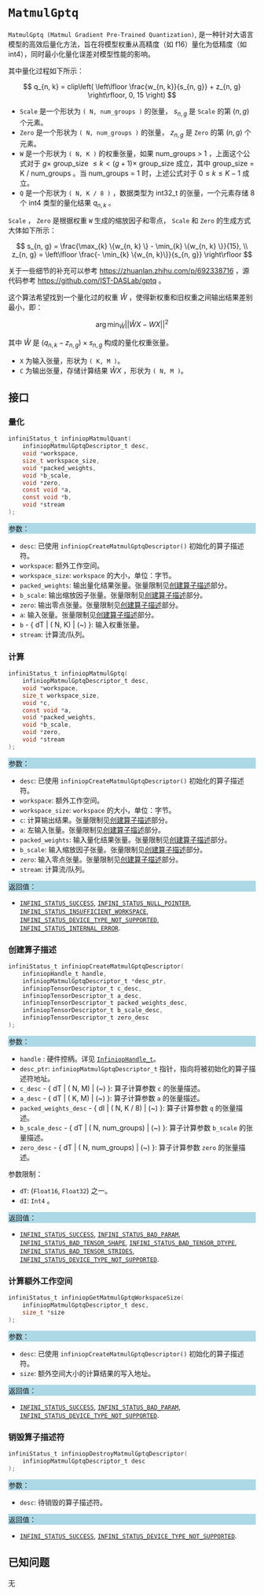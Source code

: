 
# `MatmulGptq`

`MatmulGptq (Matmul Gradient Pre-Trained Quantization)`, 是一种针对大语言模型的高效后量化方法，旨在将模型权重从高精度（如 f16）量化为低精度（如 int4），同时最小化量化误差对模型性能的影响。

其中量化过程如下所示：

  $$
  q_{n, k} = clip\left( \left\lfloor \frac{w_{n, k}}{s_{n, g}} + z_{n, g} \right\rfloor, 0, 15 \right)
  $$

- `Scale` 是一个形状为 `( N, num_groups )` 的张量， $s_{n, g}$ 是 `Scale` 的第 $(n, g)$ 个元素。 
- `Zero` 是一个形状为 `( N, num_groups )` 的张量， $z_{n, g}$ 是 `Zero` 的第 $(n, g)$ 个元素。
- `W` 是一个形状为 `( N, K )` 的权重张量，如果 num_groups > 1 ，上面这个公式对于 $g \times$ group_size $\leq k < (g + 1) \times$ group_size 成立，其中 group_size = K / num_groups 。当 num_groups = 1 时，上述公式对于 $0 \leq k \leq K - 1$ 成立。
- `Q` 是一个形状为 `( N, K / 8 )` ，数据类型为 int32_t 的张量，一个元素存储 8 个 int4 类型的量化结果 $q_{n, k}$ 。


`Scale` ， `Zero` 是根据权重 `W` 生成的缩放因子和零点， `Scale` 和 `Zero` 的生成方式大体如下所示：         

  $$
  s_{n, g} = \frac{\max_{k} \{w_{n, k} \} - \min_{k} \{w_{n, k} \}}{15}, \\
  z_{n, g} = \left\lfloor \frac{- \min_{k} \{w_{n, k}\}}{s_{n, g}}  \right\rfloor
  $$

关于一些细节的补充可以参考 https://zhuanlan.zhihu.com/p/692338716 ，源代码参考 https://github.com/IST-DASLab/gptq 。

这个算法希望找到一个量化过的权重 $\hat{W}$ ，使得新权重和旧权重之间输出结果差别最小，即：

  $$
  \arg \min_{\hat{W}} || \hat{W}X - WX||^2
  $$

其中 $\hat{W}$ 是 $(q_{n,k} - z_{n,g}) \times s_{n,g}$ 构成的量化权重张量。

- `X` 为输入张量，形状为 `( K, M )`。
- `C` 为输出张量，存储计算结果 $\hat{W}X$ ，形状为 `( N, M )`。

## 接口

### 量化

```c
infiniStatus_t infiniopMatmulQuant(
    infiniopMatmulGptqDescriptor_t desc,
    void *workspace,
    size_t workspace_size,
    void *packed_weights,
    void *b_scale,
    void *zero,
    const void *a,
    const void *b,
    void *stream
);
```

<div style="background-color: lightblue; padding: 1px;"> 参数： </div>

- `desc`:
  已使用 `infiniopCreateMatmulGptqDescriptor()` 初始化的算子描述符。
- `workspace`:
  额外工作空间。
- `workspace_size`:
  `workspace` 的大小，单位：字节。
- `packed_weights`:
  输出量化结果张量。张量限制见[创建算子描述](#创建算子描述)部分。
- `b_scale`:
  输出缩放因子张量。张量限制见[创建算子描述](#创建算子描述)部分。
- `zero`:
  输出零点张量。张量限制见[创建算子描述](#创建算子描述)部分。
- `a`:
  输入张量。张量限制见[创建算子描述](#创建算子描述)部分。
- `b` - { dT | ( N, K) | (~) }:
  输入权重张量。
- `stream`:
  计算流/队列。

### 计算

```c
infiniStatus_t infiniopMatmulGptq(
    infiniopMatmulGptqDescriptor_t desc,
    void *workspace,
    size_t workspace_size,
    void *c,
    const void *a,
    void *packed_weights,
    void *b_scale,
    void *zero,
    void *stream
);
```

<div style="background-color: lightblue; padding: 1px;"> 参数： </div>

- `desc`:
  已使用 `infiniopCreateMatmulGptqDescriptor()` 初始化的算子描述符。
- `workspace`:
  额外工作空间。
- `workspace_size`:
  `workspace` 的大小，单位：字节。
- `c`:
  计算输出结果。张量限制见[创建算子描述](#创建算子描述)部分。
- `a`:
  左输入张量。张量限制见[创建算子描述](#创建算子描述)部分。
- `packed_weights`:
  输入量化结果张量。张量限制见[创建算子描述](#创建算子描述)部分。
- `b_scale`:
  输入缩放因子张量。张量限制见[创建算子描述](#创建算子描述)部分。
- `zero`:
  输入零点张量。张量限制见[创建算子描述](#创建算子描述)部分。
- `stream`:
  计算流/队列。

<div style="background-color: lightblue; padding: 1px;">  返回值：</div>

- [`INFINI_STATUS_SUCCESS`], [`INFINI_STATUS_NULL_POINTER`], [`INFINI_STATUS_INSUFFICIENT_WORKSPACE`], [`INFINI_STATUS_DEVICE_TYPE_NOT_SUPPORTED`], [`INFINI_STATUS_INTERNAL_ERROR`].

### 创建算子描述

```c
infiniStatus_t infiniopCreateMatmulGptqDescriptor(
    infiniopHandle_t handle,
    infiniopMatmulGptqDescriptor_t *desc_ptr,
    infiniopTensorDescriptor_t c_desc,
    infiniopTensorDescriptor_t a_desc,
    infiniopTensorDescriptor_t packed_weights_desc,
    infiniopTensorDescriptor_t b_scale_desc,
    infiniopTensorDescriptor_t zero_desc
);
```

<div style="background-color: lightblue; padding: 1px;"> 参数：</div>

- `handle`
 : 硬件控柄。详见 [`InfiniopHandle_t`]。
- `desc_ptr`:
  `infiniopMatmulGptqDescriptor_t` 指针，指向将被初始化的算子描述符地址。
- `c_desc` - { dT | ( N, M) | (~) }:
  算子计算参数 `c` 的张量描述。
- `a_desc` - { dT | ( K, M) | (~) }:
  算子计算参数 `a` 的张量描述。
- `packed_weights_desc` - { dI | ( N, K / 8) | (~) }:
  算子计算参数 `q` 的张量描述。
- `b_scale_desc` - { dT | ( N, num_groups) | (~) }:
  算子计算参数 `b_scale` 的张量描述。
- `zero_desc` - { dT | ( N, num_groups) | (~) }:
  算子计算参数 `zero` 的张量描述。

参数限制：

- `dT`:  (`Float16`, `Float32`) 之一。
- `dI`:  `Int4` 。

<div style="background-color: lightblue; padding: 1px;"> 返回值：</div>

- [`INFINI_STATUS_SUCCESS`], [`INFINI_STATUS_BAD_PARAM`],  [`INFINI_STATUS_BAD_TENSOR_SHAPE`], [`INFINI_STATUS_BAD_TENSOR_DTYPE`], [`INFINI_STATUS_BAD_TENSOR_STRIDES`], [`INFINI_STATUS_DEVICE_TYPE_NOT_SUPPORTED`].

### 计算额外工作空间

```c
infiniStatus_t infiniopGetMatmulGptqWorkspaceSize(
    infiniopMatmulGptqDescriptor_t desc, 
    size_t *size
);
```

<div style="background-color: lightblue; padding: 1px;"> 参数：</div>

- `desc`:
  已使用 `infiniopCreateMatmulGptqDescriptor()` 初始化的算子描述符。
- `size`:
  额外空间大小的计算结果的写入地址。

<div style="background-color: lightblue; padding: 1px;"> 返回值：</div>

- [`INFINI_STATUS_SUCCESS`], [`INFINI_STATUS_BAD_PARAM`], [`INFINI_STATUS_DEVICE_TYPE_NOT_SUPPORTED`].

### 销毁算子描述符

```c
infiniStatus_t infiniopDestroyMatmulGptqDescriptor(
    infiniopMatmulGptqDescriptor_t desc
);
```

<div style="background-color: lightblue; padding: 1px;"> 参数： </div>

- `desc`:
  待销毁的算子描述符。

<div style="background-color: lightblue; padding: 1px;"> 返回值： </div>

- [`INFINI_STATUS_SUCCESS`], [`INFINI_STATUS_DEVICE_TYPE_NOT_SUPPORTED`].

## 已知问题

无

<!-- 链接 -->
[`InfiniopHandle_t`]: /infiniop/handle/README.md

[`INFINI_STATUS_SUCCESS`]: /common/status/README.md#INFINI_STATUS_SUCCESS
[`INFINI_STATUS_BAD_PARAM`]: /common/status/README.md#INFINI_STATUS_BAD_PARAM
[`INFINI_STATUS_DEVICE_TYPE_NOT_SUPPORTED`]: /common/status/README.md#INFINI_STATUS_DEVICE_TYPE_NOT_SUPPORTED
[`INFINI_STATUS_BAD_TENSOR_SHAPE`]: /common/status/README.md#INFINI_STATUS_BAD_TENSOR_SHAPE
[`INFINI_STATUS_BAD_TENSOR_DTYPE`]: /common/status/README.md#INFINI_STATUS_BAD_TENSOR_DTYPE
[`INFINI_STATUS_BAD_TENSOR_STRIDES`]: /common/status/README.md#INFINI_STATUS_BAD_TENSOR_STRIDES
[`INFINI_STATUS_NULL_POINTER`]:/common/status/README.md#INFINI_STATUS_NULL_POINTER
[`INFINI_STATUS_INSUFFICIENT_WORKSPACE`]:/common/status/README.md#INFINI_STATUS_INSUFFICIENT_WORKSPACE
[`INFINI_STATUS_INTERNAL_ERROR`]:/common/status/README.md#INFINI_STATUS_INTERNAL_ERROR
